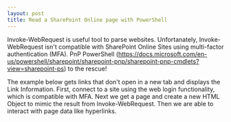 ```yaml
---
layout: post
title: Read a SharePoint Online page with PowerShell
---
```

Invoke-WebRequest is useful tool to parse websites.  Unfortanately, Invoke-WebRequest isn't compatible with SharePoint Online Sites using multi-factor authentication (MFA).  PnP PowerShell (https://docs.microsoft.com/en-us/powershell/sharepoint/sharepoint-pnp/sharepoint-pnp-cmdlets?view=sharepoint-ps) to the rescue!  

The example below gets links that don't open in a new tab and displays the Link Information. First, connect to a site using the web login functionality, which is compatible with MFA.  Next we get a page and create a new HTML Object to mimic the result from Invoke-WebRequest.  Then we are able to interact with page data like hyperlinks.

<script src="https://gist.github.com/carlgrzywacz/4c514868b48888dbd1636d2a31253b48.js"></script>